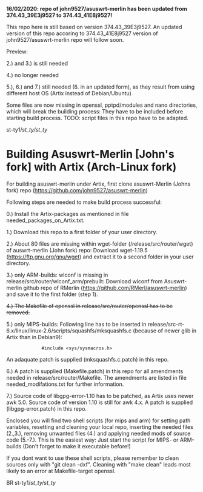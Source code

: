 **16/02/2020: repo of john9527/asuswrt-merlin has been updated from 374.43_39E3j9527 to 374.43_41E8j9527!**

This repo here is still based on version 374.43_39E3j9527.
 An updated version of this repo accoring to 374.43_41E8j9527 version of john9527/asuswrt-merlin repo will follow soon.
 
 Preview:
   
  2.) and 3.) is still needed
 
  4.) no longer needed
 
  5.), 6.) and 7.) still needed (6. in an updated form), as they result from using different host OS (Artix instead of Debian/Ubuntu)

 Some files are now missing in openssl, pptpd/modules and nano directories, which will break the building process: They have to be included before starting build process. TODO: script files in this repo have to be adapted.

st-ty1/_st_ty/st_ty_


# Building Asuswrt-Merlin [John's fork] with Artix (Arch-Linux fork)
For building asuswrt-merlin under Artix, first clone asuswrt-Merlin (Johns fork) repo (https://github.com/john9527/asuswrt-merlin)

Following steps are needed to make build process successful:

0.) Install the Artix-packages as mentioned in file needed_packages_on_Artix.txt. 

1.) Download this repo to a first folder of your user directory.

2.) About 80 files are missing within wget-folder (/release/src/router/wget) of auswrt-merlin (John fork) repo: 
    Download wget-1.19.5 (https://ftp.gnu.org/gnu/wget) and extract it to a second folder in your user directory. 
    
3.) only ARM-builds: wlconf is missing in release/src/router/wlconf_arm/prebuilt: Download wlconf from Asuswrt-merlin github repo of RMerlin (https://github.com/RMerl/asuswrt-merlin) and save it to the first folder (step 1). 

~~4.) The Makefile of openssl in release/src/router/openssl has to be removed.~~

5.) only MIPS-builds: Following line has to be inserted in release/src-rt-6.x/linux/linux-2.6/scripts/squashfs/mksquashfs.c (because of newer glib 
     in Artix than in Debian9):
     
	             #include <sys/sysmacros.h> 

   An adaquate patch is supplied (mksquashfs.c.patch) in this repo.

6.) A patch is supplied (Makefile.patch) in this repo for all amendments needed in release/src/router/Makefile. The amendments are listed in file needed_modifations.txt for further information.

7.) Source code of libgpg-error-1.10 has to be patched, as Artix uses newer awk 5.0. Source code of version 1.10 is still for awk 4.x. 
    A patch is supplied (libgpg-error.patch) in this repo.
    

Enclosed you will find two shell scripts (for mips and arm) for setting path variables, resetting and cleaning your local repo, inserting the needed files (2.,3.), removing unwanted files (4.) and applying needed mods of source code (5.-7.). 
This is the easiest way: Just start the script for MIPS- or ARM-builds (Don't forget to make it executable before!)

If you dont want to use these shell scripts, please remember to clean sources only with "git clean -dxf". Cleaning with "make clean" leads most likely to an error at Makefile-target openssl.


BR
st-ty1/_st_ty/st_ty_
